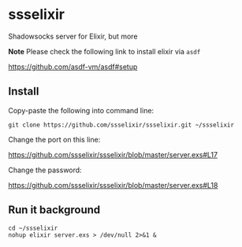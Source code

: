 # ssselixir
Shadowsocks server for Elixir, but more

**Note** Please check the following link to install elixir via `asdf`

https://github.com/asdf-vm/asdf#setup

## Install

Copy-paste the following into command line:

```
git clone https://github.com/ssselixir/ssselixir.git ~/ssselixir
```

Change the port on this line:

https://github.com/ssselixir/ssselixir/blob/master/server.exs#L17

Change the password:

https://github.com/ssselixir/ssselixir/blob/master/server.exs#L18

## Run it background

```
cd ~/ssselixir
nohup elixir server.exs > /dev/null 2>&1 &
```
